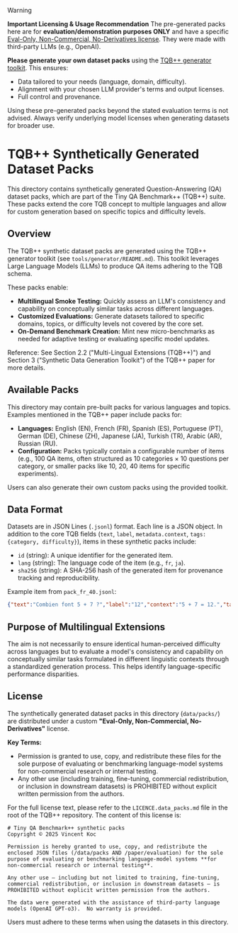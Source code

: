 <!-- SPDX-License-Identifier: Apache-2.0 -->

> [!WARNING]
> **Important Licensing & Usage Recommendation**
> The pre-generated packs here are for **evaluation/demonstration purposes ONLY** and have a specific [Eval-Only, Non-Commercial, No-Derivatives license](#license). They were made with third-party LLMs (e.g., OpenAI).
>
> **Please generate your own dataset packs** using the [TQB++ generator toolkit](../../tools/generator/README.md). This ensures:
> *   Data tailored to your needs (language, domain, difficulty).
> *   Alignment with your chosen LLM provider's terms and output licenses.
> *   Full control and provenance.
>
> Using these pre-generated packs beyond the stated evaluation terms is not advised. Always verify underlying model licenses when generating datasets for broader use.

# TQB++ Synthetically Generated Dataset Packs

This directory contains synthetically generated Question-Answering (QA) dataset packs, which are part of the Tiny QA Benchmark++ (TQB++) suite. These packs extend the core TQB concept to multiple languages and allow for custom generation based on specific topics and difficulty levels.

## Overview

The TQB++ synthetic dataset packs are generated using the TQB++ generator toolkit (see `tools/generator/README.md`). This toolkit leverages Large Language Models (LLMs) to produce QA items adhering to the TQB schema.

These packs enable:
*   **Multilingual Smoke Testing:** Quickly assess an LLM's consistency and capability on conceptually similar tasks across different languages.
*   **Customized Evaluations:** Generate datasets tailored to specific domains, topics, or difficulty levels not covered by the core set.
*   **On-Demand Benchmark Creation:** Mint new micro-benchmarks as needed for adaptive testing or evaluating specific model updates.

Reference: See Section 2.2 ("Multi-Lingual Extensions (TQB++)") and Section 3 ("Synthetic Data Generation Toolkit") of the TQB++ paper for more details.

## Available Packs

This directory may contain pre-built packs for various languages and topics. Examples mentioned in the TQB++ paper include packs for:

*   **Languages:** English (EN), French (FR), Spanish (ES), Portuguese (PT), German (DE), Chinese (ZH), Japanese (JA), Turkish (TR), Arabic (AR), Russian (RU).
*   **Configuration:** Packs typically contain a configurable number of items (e.g., 100 QA items, often structured as 10 categories × 10 questions per category, or smaller packs like 10, 20, 40 items for specific experiments).

Users can also generate their own custom packs using the provided toolkit.

## Data Format

Datasets are in JSON Lines (`.jsonl`) format. Each line is a JSON object. In addition to the core TQB fields (`text`, `label`, `metadata.context`, `tags: {category, difficulty}`), items in these synthetic packs include:

*   `id` (string): A unique identifier for the generated item.
*   `lang` (string): The language code of the item (e.g., `fr`, `ja`).
*   `sha256` (string): A SHA-256 hash of the generated item for provenance tracking and reproducibility.

Example item from `pack_fr_40.jsonl`:
```json
{"text":"Combien font 5 + 7 ?","label":"12","context":"5 + 7 = 12.","tags":{"category":"math","difficulty":"easy"},"id":"292402c2","lang":"fr","sha256":"762e734d...b8b6085"}
```

## Purpose of Multilingual Extensions

The aim is not necessarily to ensure identical human-perceived difficulty across languages but to evaluate a model's consistency and capability on conceptually similar tasks formulated in different linguistic contexts through a standardized generation process. This helps identify language-specific performance disparities.

## License

The synthetically generated dataset packs in this directory (`data/packs/`) are distributed under a custom **"Eval-Only, Non-Commercial, No-Derivatives"** license.

**Key Terms:**
*   Permission is granted to use, copy, and redistribute these files for the sole purpose of evaluating or benchmarking language-model systems for non-commercial research or internal testing.
*   Any other use (including training, fine-tuning, commercial redistribution, or inclusion in downstream datasets) is PROHIBITED without explicit written permission from the authors.

For the full license text, please refer to the `LICENCE.data_packs.md` file in the root of the TQB++ repository. The content of this license is:
```
# Tiny QA Benchmark++ synthetic packs
Copyright © 2025 Vincent Koc

Permission is hereby granted to use, copy, and redistribute the enclosed JSON files (/data/packs AND /paper/evaluation) for the sole purpose of evaluating or benchmarking language-model systems **for non-commercial research or internal testing**.

Any other use – including but not limited to training, fine-tuning, commercial redistribution, or inclusion in downstream datasets – is PROHIBITED without explicit written permission from the authors.

The data were generated with the assistance of third-party language models (OpenAI GPT-o3).  No warranty is provided.
```

Users must adhere to these terms when using the datasets in this directory.
